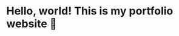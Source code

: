 <!DOCTYPE html>
<html lang="en">
<head>
  <meta charset="UTF-8" />
  <meta name="viewport" content="width=device-width, initial-scale=1.0"/>
  <title>My Portfolio</title>
</head>
<body>
  <h1>Hello, world! This is my portfolio website 🚀</h1>
</body>
</html>
